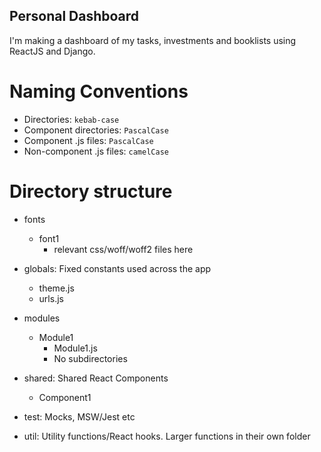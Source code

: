 ## Personal Dashboard

I'm making a dashboard of my tasks, investments and booklists using ReactJS and Django.

# Naming Conventions

- Directories: `kebab-case`
- Component directories: `PascalCase`
- Component .js files: `PascalCase`
- Non-component .js files: `camelCase`

# Directory structure

- fonts
    - font1
        - relevant css/woff/woff2 files here
    
- globals: Fixed constants used across the app
    - theme.js
    - urls.js
    
- modules
    - Module1
        - Module1.js
        - No subdirectories
    
- shared: Shared React Components
    - Component1

- test: Mocks, MSW/Jest etc

- util: Utility functions/React hooks. Larger functions in their own folder